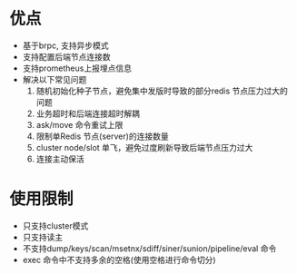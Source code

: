 # 优点
- 基于brpc, 支持异步模式
- 支持配置后端节点连接数
- 支持prometheus上报埋点信息
- 解决以下常见问题
  1. 随机初始化种子节点，避免集中发版时导致的部分redis 节点压力过大的问题
  2. 业务超时和后端连接超时解耦
  3. ask/move 命令重试上限
  4. 限制单Redis 节点(server)的连接数量
  5. cluster node/slot 单飞，避免过度刷新导致后端节点压力过大
  6. 连接主动保活


# 使用限制
- 只支持cluster模式
- 只支持读主
- 不支持dump/keys/scan/msetnx/sdiff/siner/sunion/pipeline/eval 命令
- exec 命令中不支持多余的空格(使用空格进行命令切分)
